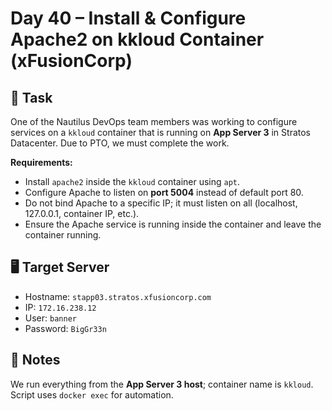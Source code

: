 # Day 40 – Install & Configure Apache2 on kkloud Container (xFusionCorp)

## 🔧 Task

One of the Nautilus DevOps team members was working to configure services on a `kkloud` container that is running on **App Server 3** in Stratos Datacenter. Due to PTO, we must complete the work.

**Requirements:**

- Install `apache2` inside the `kkloud` container using `apt`.
- Configure Apache to listen on **port 5004** instead of default port 80.
- Do not bind Apache to a specific IP; it must listen on all (localhost, 127.0.0.1, container IP, etc.).
- Ensure the Apache service is running inside the container and leave the container running.

## 🖥️ Target Server

- Hostname: `stapp03.stratos.xfusioncorp.com`
- IP: `172.16.238.12`
- User: `banner`
- Password: `BigGr33n`

## 📌 Notes

We run everything from the **App Server 3 host**; container name is `kkloud`. Script uses `docker exec` for automation.
